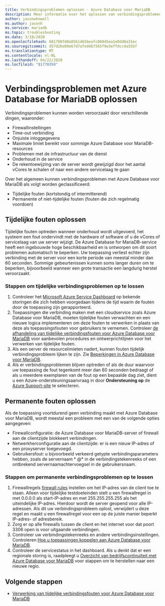 ```yaml
---
title: Verbindingsproblemen oplossen - Azure Database voor MariaDB
description: Meer informatie over het oplossen van verbindingsproblemen met Azure Database voor MariaDB, inclusief tijdelijke fouten die opnieuw moeten worden geprobeerd, firewallproblemen en onderbrekingen.
author: jasonwhowell
ms.author: jasonh
ms.service: mariadb
ms.topic: troubleshooting
ms.date: 3/18/2020
ms.openlocfilehash: 6817807d0a85b1465beafc86045ea1e0dd8a31ec
ms.sourcegitcommit: d57d2be09e67d7afed4b7565f9e3effdcc4a55bf
ms.translationtype: MT
ms.contentlocale: nl-NL
ms.lasthandoff: 04/22/2020
ms.locfileid: "81770350"
---
```

# <a name="troubleshoot-connection-issues-to-azure-database-for-mariadb"></a>Verbindingsproblemen met Azure Database for MariaDB oplossen

Verbindingsproblemen kunnen worden veroorzaakt door verschillende dingen, waaronder:

* Firewallinstellingen
* Time-out verbinding
* Onjuiste inloggegevens
* Maximale limiet bereikt voor sommige Azure Database voor MariaDB-resources
* Problemen met de infrastructuur van de dienst
* Onderhoud in de service
* De rekentoewijzing van de server wordt gewijzigd door het aantal vCores te schalen of naar een andere servicelaag te gaan

Over het algemeen kunnen verbindingsproblemen met Azure Database voor MariaDB als volgt worden geclassificeerd:

* Tijdelijke fouten (kortstondig of intermitterend)
* Permanente of niet-tijdelijke fouten (fouten die zich regelmatig voordoen)

## <a name="troubleshoot-transient-errors"></a>Tijdelijke fouten oplossen

Tijdelijke fouten optreden wanneer onderhoud wordt uitgevoerd, het systeem een fout ondervindt met de hardware of software of u de vCores of servicelaag van uw server wijzigt. De Azure Database for MariaDB-service heeft een ingebouwde hoge beschikbaarheid en is ontworpen om dit soort problemen automatisch te beperken. Uw toepassing verliest echter zijn verbinding met de server voor een korte periode van meestal minder dan 60 seconden. Sommige gebeurtenissen kunnen soms langer duren om te beperken, bijvoorbeeld wanneer een grote transactie een langdurig herstel veroorzaakt.

### <a name="steps-to-resolve-transient-connectivity-issues"></a>Stappen om tijdelijke verbindingsproblemen op te lossen

1. Controleer het [Microsoft Azure Service Dashboard](https://azure.microsoft.com/status) op bekende storingen die zich hebben voorgedaan tijdens de tijd waarin de fouten door de toepassing zijn gerapporteerd.
2. Toepassingen die verbinding maken met een cloudservice zoals Azure Database voor MariaDB, moeten tijdelijke fouten verwachten en een nieuwe logica implementeren om deze fouten te verwerken in plaats van deze als toepassingsfouten voor gebruikers te vernemen. Controleer [de afhandeling van tijdelijke verbindingsfouten voor Azure Database voor MariaDB](concepts-connectivity.md) voor aanbevolen procedures en ontwerprichtlijnen voor het verwerken van tijdelijke fouten.
3. Als een server de resourcelimieten nadert, kunnen fouten tijdelijk verbindingsprobleem lijken te zijn. Zie [Beperkingen in Azure Database voor MariaDB](concepts-limits.md).
4. Als er verbindingsproblemen blijven optreden of als de duur waarvoor uw toepassing de fout tegenkomt meer dan 60 seconden bedraagt of als u meerdere exemplaren van de fout op een bepaalde dag ziet, dient u een Azure-ondersteuningsaanvraag in door **Ondersteuning op** de [Azure Support-site](https://azure.microsoft.com/support/options) te selecteren.

## <a name="troubleshoot-persistent-errors"></a>Permanente fouten oplossen

Als de toepassing voortdurend geen verbinding maakt met Azure Database voor MariaDB, wordt meestal een probleem met een van de volgende opties aangegeven:

* Firewallconfiguratie: de Azure Database voor MariaDB-server of firewall aan de clientzijde blokkeert verbindingen.
* Netwerkherconfiguratie aan de clientzijde: er is een nieuw IP-adres of een proxyserver toegevoegd.
* Gebruikersfout: u bijvoorbeeld verkeerd getypte verbindingsparameters hebben, zoals de servernaam * \@* in de verbindingstekenreeks of een ontbrekend servernaamachtervoegsel in de gebruikersnaam.

### <a name="steps-to-resolve-persistent-connectivity-issues"></a>Stappen om permanente verbindingsproblemen op te lossen

1. Firewallregels [firewall rules](howto-manage-firewall-portal.md) instellen om het IP-adres van de client toe te staan. Alleen voor tijdelijke testdoeleinden stelt u een firewallregel in met 0.0.0.0 als start-IP-adres en met 255.255.255.255 als het uiteindelijke IP-adres. Hierdoor wordt de server geopend voor alle IP-adressen. Als dit uw verbindingsprobleem oplost, verwijdert u deze regel en maakt u een firewallregel voor een op de juiste manier beperkt IP-adres- of adresbereik.
2. Zorg er op alle firewalls tussen de client en het internet voor dat poort 3306 open is voor uitgaande verbindingen.
3. Controleer uw verbindingstekenreeks en andere verbindingsinstellingen. Controleren [Hoe u toepassingen koppelen aan Azure Database voor MariaDB](howto-connection-string.md).
4. Controleer de servicestatus in het dashboard. Als u denkt dat er een regionale storing is, raadpleegt u [Overzicht van bedrijfscontinuïteit met Azure Database voor MariaDB](concepts-business-continuity.md) voor stappen om te herstellen naar een nieuwe regio.

## <a name="next-steps"></a>Volgende stappen

* [Verwerking van tijdelijke verbindingsfouten voor Azure Database voor MariaDB](concepts-connectivity.md)

